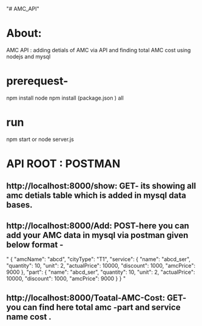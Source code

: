 "# AMC_API" 
# About:
AMC API :  adding detials of AMC via API and finding total AMC cost using nodejs and mysql

# prerequest-
npm install node 
npm install (package.json ) all 
# run 
npm start or node server.js


# API ROOT : POSTMAN
## http://localhost:8000/show: GET- its showing all amc detials table which is added in mysql data bases.
## http://localhost:8000/Add:  POST-here you can add your AMC  data in mysql via postman given below format -
 
 
 " {
	"amcName": "abcd",
 	"cityType": "T1",
 	"service": {
 		"name": "abcd_ser",
		"quantity": 10,
		"unit": 2,
		"actualPrice": 10000,
    "discount": 1000,
		"amcPrice": 9000
	},
	"part": {
		"name": "abcd_ser",
    "quantity": 10,
 		"unit": 2,
 		"actualPrice": 10000,
 		"discount": 1000,
		"amcPrice": 9000
 	}
 }
"
## http://localhost:8000/Toatal-AMC-Cost: GET- you can find here total amc -part and service name cost .



